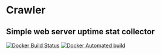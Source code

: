 
# Crawler

## Simple web server uptime stat collector

[![Docker Build Status](https://img.shields.io/docker/build/bpiddubnyi/crawler.svg)](https://hub.docker.com/r/bpiddubnyi/crawler/) [![Docker Automated build](https://img.shields.io/docker/automated/bpiddubnyi/crawler.svg)]()